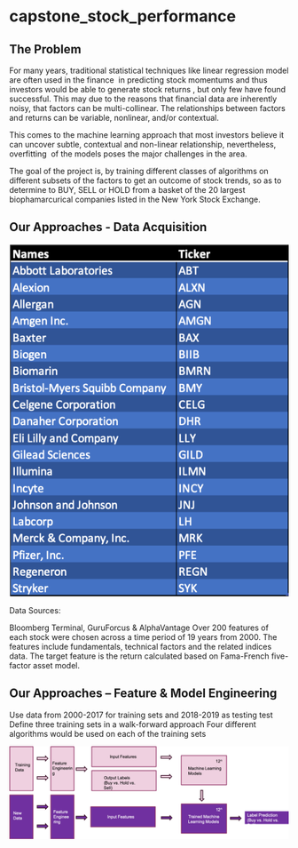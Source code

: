 # capstone_stock_performance


## The Problem

For many years, traditional statistical techniques like linear regression model are often used in the finance  in predicting stock momentums and thus investors would be able to generate stock returns , but only few have found successful. This may due to the reasons that financial data are inherently noisy, that factors can be multi-collinear. The relationships between factors and returns can be variable, nonlinear, and/or contextual. 

This comes to the machine learning approach that most investors believe it can uncover subtle, contextual and non-linear relationship, nevertheless, overfitting  of the models poses the major challenges in the area.

The goal of the project is, by training different classes of algorithms on different subsets of the factors to get an outcome of stock trends, so as to determine to BUY, SELL or HOLD from a basket of the 20 largest biophamarcurical companies listed in the New York Stock Exchange.


## Our Approaches - Data Acquisition

![alt text](https://github.com/nicnic215/capstone_stock_performance/blob/master/stock_table.png)


Data Sources:

Bloomberg Terminal, GuruForcus & AlphaVantage 
Over 200 features of each stock were chosen across a time period of 19 years from 2000. 
The features include fundamentals, technical factors and the related indices data.
The target feature is the return calculated based on Fama-French five-factor asset model.


## Our Approaches – Feature & Model Engineering

Use data from 2000-2017 for training sets and 2018-2019 as testing test
Define three training sets in a walk-forward approach
Four different algorithms would be used on each of the training sets

![alt text](https://github.com/nicnic215/capstone_stock_performance/blob/master/graph_flow.png)

